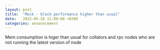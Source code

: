 ```yaml
---
layout: post
title:  "Mock - block performance higher than usual"
date:   2022-05-26 11:00:00 +0200
categories: announcement
---
```


Mem consumption is higer than usual for collators and rpc nodes who are not running the latest version of node
